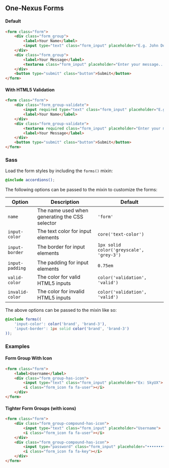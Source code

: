 ## One-Nexus Forms

#### Default

```html
<form class="form">
    <div class="form_group">
        <label>Your Name</label>
        <input type="text" class="form_input" placeholder="E.g. John Doe">
    </div>
    <div class="form_group">
        <label>Your Message</label>
        <textarea class="form_input" placeholder="Enter your message..."></textarea>
    </div>
    <button type="submit" class="button">Submit</button>
</form>
```

#### With HTML5 Validation

```html
<form class="form">
    <div class="form_group-validate">
        <input required type="text" class="form_input" placeholder="E.g. John Doe">
        <label>Your Name</label>
    </div>
    <div class="form_group-validate">
        <textarea required class="form_input" placeholder="Enter your message..."></textarea>
        <label>Your Message</label>
    </div>
    <button type="submit" class="button">Submit</button>
</form>
```

### Sass

Load the form styles by including the `forms()` mixin:

```scss
@include accordions();
```

The following options can be passed to the mixin to customize the forms:

<table class="table">
    <thead>
        <tr>
            <th>Option</th>
            <th>Description</th>
            <th>Default</th>
        </tr>
    </thead>
    <tbody>
        <tr>
            <td><code>name</code></td>
            <td>The name used when generating the CSS selector</td>
            <td><code>'form'</code></td>
        </tr>
        <tr>
            <td><code>input-color</code></td>
            <td>The text color for input elements</td>
            <td><code>core('text-color')</code></td>
        </tr>
        <tr>
            <td><code>input-border</code></td>
            <td>The border for input elements</td>
            <td><code>1px solid color('greyscale', 'grey-3')</code></td>
        </tr>
        <tr>
            <td><code>input-padding</code></td>
            <td>The padding for input elements</td>
            <td><code>0.75em</code></td>
        </tr>
        <tr>
            <td><code>valid-color</code></td>
            <td>The color for valid HTML5 inputs</td>
            <td><code>color('validation', 'valid')</code></td>
        </tr>
        <tr>
            <td><code>invalid-color</code></td>
            <td>The color for invalid HTML5 inputs</td>
            <td><code>color('validation', 'valid')</code></td>
        </tr>
    </tbody>
</table>

The above options can be passed to the mixin like so:

```scss
@include forms((
    'input-color': color('brand', 'brand-3'),
    'input-border': 1px solid color('brand', 'brand-3')
));
```

### Examples

#### Form Group With Icon

```html
<form class="form">
    <label>Username</label>
    <div class="form_group-has-icon">
        <input type="text" class="form_input" placeholder="Ex: SkyUX">
        <i class="form_icon fa fa-user"></i>
    </div>
</form>
```

#### Tighter Form Groups (with icons)

```html
<form class="form">
    <div class="form_group-compound-has-icon">
        <input type="text" class="form_input" placeholder="Username">
        <i class="form_icon fa fa-user"></i>
    </div>
    <div class="form_group-compound-has-icon">
        <input type="password" class="form_input" placeholder="••••••••">
        <i class="form_icon fa fa-key"></i>
    </div>
</form>
```